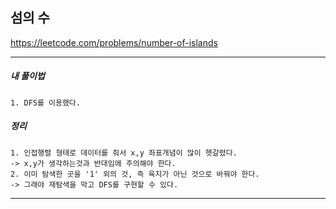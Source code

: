 ## 섬의 수

https://leetcode.com/problems/number-of-islands

---

<h5>내 풀이법</h5>

    1. DFS를 이용했다.

<h5>정리</h5>

    1. 인접행렬 형태로 데이터를 줘서 x,y 좌표개념이 많이 헷갈렸다.
    -> x,y가 생각하는것과 반대임에 주의해야 한다.
    2. 이미 탐색한 곳을 '1' 외의 것, 즉 육지가 아닌 것으로 바꿔야 한다.
    -> 그래야 재탐색을 막고 DFS를 구현할 수 있다.
    

---
